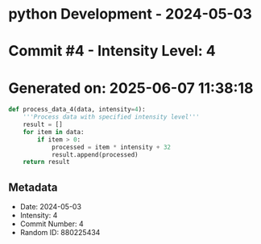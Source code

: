 ﻿# python Development - 2024-05-03
# Commit #4 - Intensity Level: 4
# Generated on: 2025-06-07 11:38:18
```python
def process_data_4(data, intensity=4):
    '''Process data with specified intensity level'''
    result = []
    for item in data:
        if item > 0:
            processed = item * intensity + 32
            result.append(processed)
    return result
```
## Metadata
- Date: 2024-05-03
- Intensity: 4
- Commit Number: 4
- Random ID: 880225434
